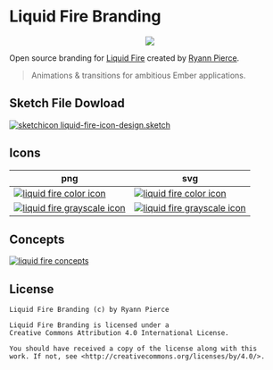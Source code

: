 # Liquid Fire Branding

<p align="center">
<img src="https://raw.githubusercontent.com/ryannpierce/open-source-branding/master/liquid-fire/liquid-fire_github-banner.png">
</p>

Open source branding for [Liquid Fire][project] created by [Ryann Pierce][creator].

> Animations & transitions for ambitious Ember applications.

## Sketch File Dowload

[![sketchicon] liquid-fire-icon-design.sketch][sketchdoc]

## Icons

| png  | svg |
| ------------- | ------------- |
| [![liquid fire color icon][image1png]][image1png]  | [![liquid fire color icon][image1svg]][image1svg] |
| [![liquid fire grayscale icon][image2png]][image2png]  | [![liquid fire grayscale icon][image2svg]][image2svg] |

## Concepts

[![liquid fire concepts][concepts]][concepts]

## License

```
Liquid Fire Branding (c) by Ryann Pierce

Liquid Fire Branding is licensed under a
Creative Commons Attribution 4.0 International License.

You should have received a copy of the license along with this
work. If not, see <http://creativecommons.org/licenses/by/4.0/>. 
```

[banner]: https://raw.githubusercontent.com/ryannpierce/open-source-branding/master/liquid-fire/liquid-fire_github-banner.png
[creator]: https://github.com/ryannpierce
[project]: https://github.com/ef4/liquid-fire
[sketchicon]: https://raw.githubusercontent.com/ryannpierce/open-source-branding/master/misc/sketch-icon.png
[sketchdoc]: https://raw.githubusercontent.com/ryannpierce/open-source-branding/master/liquid-fire/liquid-fire-icon-design.sketch
[image1png]: https://raw.githubusercontent.com/ryannpierce/open-source-branding/master/liquid-fire/liquid-fire_color-icon.png
[image1svg]: https://rawgit.com/ryannpierce/open-source-branding/master/liquid-fire/liquid-fire_color-icon.svg
[image2png]: https://raw.githubusercontent.com/ryannpierce/open-source-branding/master/liquid-fire/liquid-fire_grayscale-icon.png
[image2svg]: https://rawgit.com/ryannpierce/open-source-branding/master/liquid-fire/liquid-fire_grayscale-icon.svg
[concepts]: https://raw.githubusercontent.com/ryannpierce/open-source-branding/master/liquid-fire/liquid-fire_concepts.png

